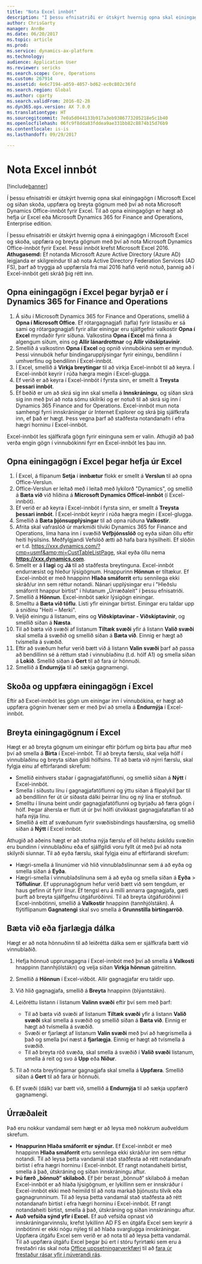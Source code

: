 ```yaml
---
title: "Nota Excel innbót"
description: "Í þessu efnisatriði er útskýrt hvernig opna skal einingagögn í Microsoft Excel og síðan skoða, uppfæra og breyta gögnum með því að nota Microsoft Dynamics Office-innbót fyrir Excel."
author: ChrisGarty
manager: AnnBe
ms.date: 06/20/2017
ms.topic: article
ms.prod: 
ms.service: dynamics-ax-platform
ms.technology: 
audience: Application User
ms.reviewer: sericks
ms.search.scope: Core, Operations
ms.custom: 267914
ms.assetid: 4e6c7194-a059-4057-bd62-ec0c802c36fd
ms.search.region: Global
ms.author: cgarty
ms.search.validFrom: 2016-02-28
ms.dyn365.ops.version: AX 7.0.0
ms.translationtype: HT
ms.sourcegitcommit: 7e0a5d044133b917a3eb9386773205218e5c1b40
ms.openlocfilehash: 06fc9f8dda83fddea9ae331bb82c8874b15d76b9
ms.contentlocale: is-is
ms.lasthandoff: 09/29/2017

---
```


# <a name="use-the-excel-add-in"></a>Nota Excel innbót

[!include[banner](../includes/banner.md)]


Í þessu efnisatriði er útskýrt hvernig opna skal einingagögn í Microsoft Excel og síðan skoða, uppfæra og breyta gögnum með því að nota Microsoft Dynamics Office-innbót fyrir Excel. Til að opna einingagögn er hægt að hefja úr Excel eða Microsoft Dynamics 365 for Finance and Operations, Enterprise edition.

Í þessu efnisatriði er útskýrt hvernig opna á einingagögn í Microsoft Excel og skoða, uppfæra og breyta gögnum með því að nota Microsoft Dynamics Office-innbót fyrir Excel. Þessi innbót krefst Microsoft Excel 2016. **Athugasemd:** Ef notanda Microsoft Azure Active Directory (Azure AD) leigjanda er skilgreindur til að nota Active Directory Federation Services (AD FS), þarf að tryggja að uppfærsla frá maí 2016 hafið verið notuð, þannig að í Excel-innbót geti skráð þig rétt inn.

## <a name="open-entity-data-in-excel-when-you-start-from-dynamics-365-for-finance-and-operations"></a>Opna einingagögn í Excel þegar byrjað er í Dynamics 365 for Finance and Operations
1.  Á síðu í Microsoft Dynamics 365 for Finance and Operations, smellið á **Opna í Microsoft Office**. Ef rótargagnagjafi (tafla) fyrir listasíðu er sá sami og rótargagnagjafi fyrir allar einingar eru sjálfgefnir valkostir **Opna í Excel** myndaðir fyrir síðuna. Valkostina **Opna í Excel** má finna á algengum síðum, eins og **Allir lánardrottnar** og **Allir viðskiptavinir**.
2.  Smellið á valkostinn **Opna í Excel** og opnið vinnubókina sem er mynduð. Þessi vinnubók hefur bindingarupplýsingar fyrir einingu, bendilinn í umhverfinu og bendilinn í Excel-innbót.
3.  Í Excel, smellið á **Virkja breytingar** til að virkja Excel-innbót til að keyra. Í Excel-innbót keyrir í rúða hægra megin í Excel-glugga.
4.  Ef verið er að keyra í Excel-innbót í fyrsta sinn, er smellt á **Treysta þessari innbót**.
5.  Ef beðið er um að skrá sig inn skal smella á **Innskráningu**, og síðan skrá sig inn með því að nota sömu skilríki og er notuð til að skrá sig inn í Dynamics 365 Finance and for Operations. Excel-innbót mun nota samhengi fyrri innskráningar úr Internet Explorer og skrá þig sjálfkrafa inn, ef það er hægt. Þess vegna þarf að staðfesta notandanafn í efra hægri horninu í Excel-innbót.

Excel-innbót les sjálfkrafa gögn fyrir eininguna sem er valin. Athugið að það verða engin gögn í vinnubókinni fyrr en Excel-innbót les þau inn.

## <a name="open-entity-data-in-excel-when-you-start-from-excel"></a>Opna einingagögn í Excel þegar hefja úr Excel
1.  Í Excel, á flipanum **Setja** í **innbætur** flokk er smellt á **Verslun** til að opna Office-Verslun.
2.  Office-Verslun er leitað með í leitað með lykilorð "Dynamics", og smellið á **Bæta við** við hliðina á **Microsoft Dynamics Officel-innbót** (í Excel-innbót).
3.  Ef verið er að keyra í Excel-innbót í fyrsta sinn, er smellt á **Treysta þessari innbót**. Í Excel-innbót keyrir í rúða hægra megin í Excel-glugga.
4.  Smellið á **Bæta þjónsupplýsingar** til að opna rúðuna **Valkostir**.
5.  Afrita skal vafraslóð úr markmiði tilviki Dynamics 365 for Finance and Operations, líma hana inn í svæðið **Vefþjónsslóð** og eyða síðan öllu eftir heiti hýsilsins. Meðfylgjandi Vefslóð ætti að hafa bara hýsilheiti.
Ef slóðin er t.d. https://xxx.dynamics.com/?cmp=usmf&amp;mi=CustTableListPage, skal eyða öllu nema **https://xxx.dynamics.com**.
6.  Smellt er á **Í lagi** og **Já** til að staðfesta breytinguna. Excel-innbót endurræsist og hleður lýsigögnum. Hnappurinn **Hönnun** er tiltækur. Ef Excel-innbót er með hnappinn **Hlaða smáforrit** ertu sennilega ekki skráð/ur inn sem réttur notandi. Nánari upplýsingar eru í "Hleðslu smáforrit hnappur birtist" í hlutanum „Úrræðaleit" í þessu efnisatriði.
7.  Smellið á **Hönnun**. Excel-innbót sækir lýsigögn einingar.
8.  Smelltu á **Bæta við töflu**. Listi yfir einingar birtist. Einingar eru taldar upp á sniðinu "Heiti – Merki".
9.  Veljið einingu á listanum, eins og **Viðskiptavinar - Viðskiptavinir**, og smellið síðan á **Næsta**.
10. Til að bæta við svæði af listanum **Tiltæk svæði** yfir á listann **Valið svæði** skal smella á svæðið og smellið síðan á **Bæta við**. Einnig er hægt að tvísmella á svæðið.
11. Eftir að svæðum hefur verið bætt við á listann **Valin svæði** þarf að passa að bendillinn sé á réttum stað í vinnublaðinu (t.d. hólf A1) og smella síðan á **Lokið**. Smellið síðan á **Gert** til að fara úr hönnuði.
12. Smellið á **Endurnýja** til að sækja gagnamengi.

## <a name="view-and-update-entity-data-in-excel"></a>Skoða og uppfæra einingagögn í Excel
Eftir að Excel-innbót les gögn um einingar inn í vinnubókina, er hægt að uppfæra gögnin hvenær sem er með því að smella á **Endurnýja** í Excel-innbót.

## <a name="edit-entity-data-in-excel"></a>Breyta einingagögnum í Excel
Hægt er að breyta gögnum um einingar eftir þörfum og birta þau aftur með því að smella á **Birta** í Excel-innbót. Til að breyta færslu, skal velja hólf í vinnublaðinu og breyta síðan gildi hólfsins. Til að bæta við nýrri færslu, skal fylgja einu af eftirfarandi skrefum:

-   Smellið einhvers staðar í gagnagjafatöflunni, og smellið síðan á **Nýtt** í Excel-innbót.
-   Smella í síðustu línu í gagnagjafatöflunni og ýttu síðan á flipalykil þar til að bendillinn fer út úr síðasta dálki þeirrar línu og ný lína er stofnuð.
-   Smelltu í línuna beint undir gagnagjafatöflunni og byrjaðu að færa gögn í hólf. Þegar áhersla er flutt út úr því hólfi útvíkkast gagnagjafataflan til að hafa nýja línu.
-   Smellið á eitt af svæðunum fyrir svæðisbindings hausfærslna, og smellið síðan á **Nýtt** í Excel innbót.

Athugið að aðeins hægt er að stofna nýja færslu ef öll helstu áskildu svæðin eru bundinn í vinnublaðinu eða ef sjálfgildi voru fyllt út með því að nota skilyrði síunnar.
Til að eyða færslu, skal fylgja einu af eftirfarandi skrefum:

-   Hægri-smella á línunúmer við hlið vinnublaðslínunnar sem á að eyða og smella síðan á **Eyða**.
-   Hægri-smella í vinnublaðslínuna sem á að eyða og smella síðan á **Eyða** &gt; **Töflulínur**.
Ef upprunagögnum hefur verið bætt við sem tengdum, er haus gefinn út fyrir línur. Ef tengsl eru á milli annarra gagnagjafa, gæti þurft að breyta sjálfgefnu útgáfuröðinni. Til að breyta útgáfuröðinni í Excel-innbótinni, smellið á **Valkostir** hnappinn (tannhjólstákn). Á flýtiflipanum **Gagnatengi** skal svo smella á **Grunnstilla birtingarröð**.

## <a name="add-or-remove-columns"></a>Bæta við eða fjarlægja dálka
Hægt er að nota hönnuðinn til að leiðrétta dálka sem er sjálfkrafa bætt við vinnublaðið.

1.  Hefja hönnuð upprunagagna í Excel-innbót með því að smella á **Valkosti** hnappinn (tannhjólstákn) og velja síðan **Virkja hönnun** gátreitinn.
2.  Smellið á **Hönnun** í Excel-viðbót. Allir gagnagjafar eru taldir upp.
3.  Við hlið gagnagjafa, smellið á **Breyta** hnappinn (blýantstákn).
4.  Leiðréttu listann í listanum **Valinn svæði** eftir því sem með þarf:
    -   Til að bæta við svæði af listanum **Tiltæk svæði** yfir á listann **Valið svæði** skal smella á svæðið og smellið síðan á **Bæta við**. Einnig er hægt að tvísmella á svæðið.
    -   Svæði er fjarlægt af listanum **Valin svæði** með því að hægrismella á það og smella því næst á **fjarlægja**. Einnig er hægt að tvísmella á svæðið.
    -   Til að breyta röð svæða, skal smella á svæðið í **Valið svæði** listanum, smella á reit og svo á **Upp** eða **Niður**.

5. Til að nota breytingarnar gagnagjafa skal smella á **Uppfæra**. Smellið síðan á **Gert** til að fara úr hönnuði. 
6. Ef svæði (dálk) var bætt við, smellið á **Endurnýja** til að sækja uppfærð gagnamengi.

## <a name="troubleshooting"></a>Úrræðaleit
Það eru nokkur vandamál sem hægt er að leysa með nokkrum auðveldum skrefum.

-   **Hnappurinn Hlaða smáforrit er sýndur.** Ef Excel-innbót er með hnappinn **Hlaða smáforrit** ertu sennilega ekki skráð/ur inn sem réttur notandi. Til að leysa þetta vandamál stað staðfesta að rétt notandanafn birtist í efra hægri horninu í Excel-innbót. Ef rangt notandaheiti birtist, smella á það, útskráning og síðan innskráningu aftur.
-   **Þú færð „bönnuð“ skilaboð.** Ef þér berast „bönnuð“ skilaboð á meðan Excel-innbót er að hlaða lýsigögnum, er lykillinn sem er innskráður í Excel-innbót ekki með heimild til að nota markað þjónustu tilvik eða gagnagrunninum. Til að leysa þetta vandamál stað staðfesta að rétt notandanafn birtist í efra hægri horninu í Excel-innbót. Ef rangt notandaheiti birtist, smella á það, útskráning og síðan innskráningu aftur.
-   **Auð vefsíða sýnd yfir í Excel.** Ef auð vefsíða opnast við innskráningarvinnslu, krefst lykillinn AD FS en útgáfa Excel sem keyrir á innbótinni er ekki nógu nýleg til að hlaða svarglugga innskráningar. Uppfæra útgáfu Excel sem verið er að nota til að leysa þetta vandamál. Til að uppfæra útgáfu Excel þegar þú ert í stóru fyrirtæki sem eru á frestaðri rás skal nota [Office uppsetningarverkfæri](https://technet.microsoft.com/library/jj219422.aspx) til að [fara úr frestaður rásar yfir í núverandi rás](https://technet.microsoft.com/library/mt455210.aspx).





